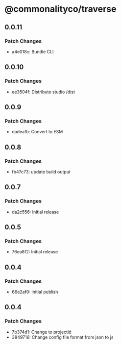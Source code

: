# @commonalityco/traverse

## 0.0.11

### Patch Changes

- a4e018c: Bundle CLI

## 0.0.10

### Patch Changes

- ee3504f: Distribute studio /dist

## 0.0.9

### Patch Changes

- dadeafb: Convert to ESM

## 0.0.8

### Patch Changes

- fb47c73: update build output

## 0.0.7

### Patch Changes

- da2c556: Initial release

## 0.0.5

### Patch Changes

- 76ea8f2: Initial release

## 0.0.4

### Patch Changes

- 66e2af0: Initial publish

## 0.0.4

### Patch Changes

- 7b374d1: Change to projectId
- 3849716: Change config file format from json to js
